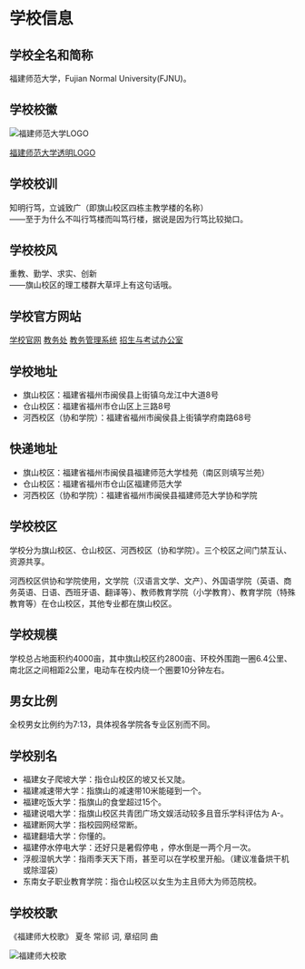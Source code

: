 # 学校信息
## 学校全名和简称
福建师范大学，Fujian Normal University(FJNU)。

## 学校校徽
![福建师范大学LOGO](https://www.fjnu.edu.cn/_upload/tpl/07/ed/2029/template2029/images/logo.jpg)

[福建师范大学透明LOGO](https://zsb.fjnu.edu.cn/_upload/tpl/0a/9b/2715/template2715/images/logo.png)

## 学校校训
知明行笃，立诚致广（即旗山校区四栋主教学楼的名称）  
——至于为什么不叫行笃楼而叫笃行楼，据说是因为行笃比较拗口。

## 学校校风
重教、勤学、求实、创新  
——旗山校区的理工楼群大草坪上有这句话哦。

## 学校官方网站
[学校官网](https://www.fjnu.edu.cn) [教务处](https://jwc.fjnu.edu.cn) [教务管理系统](https://jwglxt.fjnu.edu.cn) [招生与考试办公室](https://zsb.fjnu.edu.cn/main.htm)

## 学校地址
- 旗山校区：福建省福州市闽侯县上街镇乌龙江中大道8号
- 仓山校区：福建省福州市仓山区上三路8号
- 河西校区（协和学院）：福建省福州市闽侯县上街镇学府南路68号

## 快递地址
- 旗山校区：福建省福州市闽侯县福建师范大学桂苑（南区则填写兰苑）
- 仓山校区：福建省福州市仓山区福建师范大学
- 河西校区（协和学院）：福建省福州市闽侯县福建师范大学协和学院

## 学校校区
学校分为旗山校区、仓山校区、河西校区（协和学院）。三个校区之间门禁互认、资源共享。

河西校区供协和学院使用，文学院（汉语言文学、文产）、外国语学院（英语、商务英语、日语、西班牙语、翻译等）、教师教育学院（小学教育）、教育学院（特殊教育等）在仓山校区，其他专业都在旗山校区。

## 学校规模
学校总占地面积约4000亩，其中旗山校区约2800亩、环校外围跑一圈6.4公里、南北区之间相距2公里，电动车在校内绕一个圈要10分钟左右。

## 男女比例
全校男女比例约为7:13，具体视各学院各专业区别而不同。

## 学校别名
- 福建女子爬坡大学：指仓山校区的坡又长又陡。
- 福建减速带大学：指旗山的减速带10米能碰到一个。
- 福建吃饭大学：指旗山的食堂超过15个。
- 福建说唱大学：指旗山校区共青团广场文娱活动较多且音乐学科评估为 A-。
- 福建断网大学：指校园网经常断。
- 福建翻墙大学：你懂的。
- 福建停水停电大学：还好只是暑假停电 ，停水倒是一两个月一次。
- 浮舰湿帆大学：指雨季天天下雨，甚至可以在学校里开船。（建议准备烘干机或除湿袋）
- 东南女子职业教育学院：指仓山校区以女生为主且师大为师范院校。

## 学校校歌
《福建师大校歌》 夏冬 常祁 词, 章绍同 曲

![福建师大校歌](https://www.fjnu.edu.cn/_upload/article/images/b6/06/1475029145c190a13d3df472875f/84b33769-8bdb-4e11-9bdf-ae7ec130f74a.jpg)